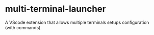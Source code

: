 # multi-terminal-launcher
A VScode  extension that allows multiple terminals setups configuration (with commands).
